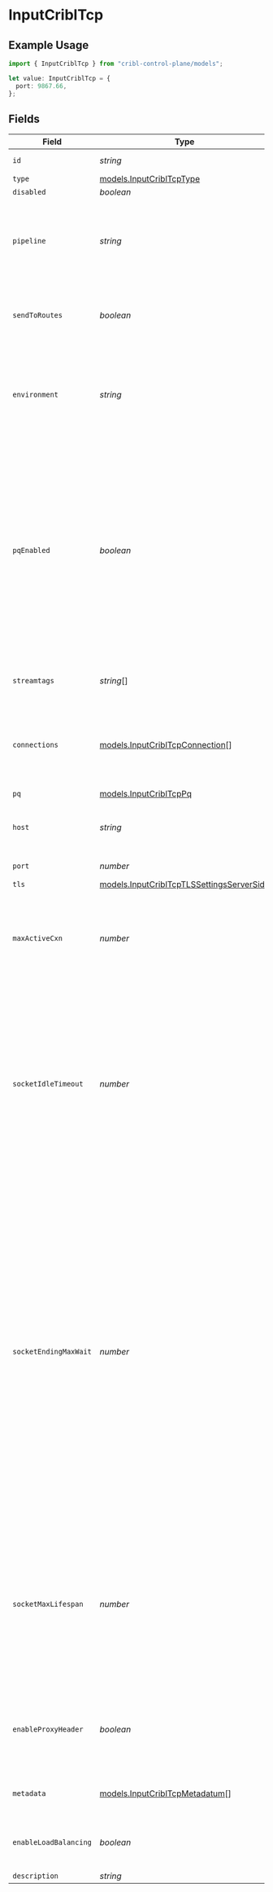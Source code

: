 # InputCriblTcp

## Example Usage

```typescript
import { InputCriblTcp } from "cribl-control-plane/models";

let value: InputCriblTcp = {
  port: 9867.66,
};
```

## Fields

| Field                                                                                                                                                                                                                                                                                                                                                        | Type                                                                                                                                                                                                                                                                                                                                                         | Required                                                                                                                                                                                                                                                                                                                                                     | Description                                                                                                                                                                                                                                                                                                                                                  |
| ------------------------------------------------------------------------------------------------------------------------------------------------------------------------------------------------------------------------------------------------------------------------------------------------------------------------------------------------------------ | ------------------------------------------------------------------------------------------------------------------------------------------------------------------------------------------------------------------------------------------------------------------------------------------------------------------------------------------------------------ | ------------------------------------------------------------------------------------------------------------------------------------------------------------------------------------------------------------------------------------------------------------------------------------------------------------------------------------------------------------ | ------------------------------------------------------------------------------------------------------------------------------------------------------------------------------------------------------------------------------------------------------------------------------------------------------------------------------------------------------------ |
| `id`                                                                                                                                                                                                                                                                                                                                                         | *string*                                                                                                                                                                                                                                                                                                                                                     | :heavy_minus_sign:                                                                                                                                                                                                                                                                                                                                           | Unique ID for this input                                                                                                                                                                                                                                                                                                                                     |
| `type`                                                                                                                                                                                                                                                                                                                                                       | [models.InputCriblTcpType](../models/inputcribltcptype.md)                                                                                                                                                                                                                                                                                                   | :heavy_minus_sign:                                                                                                                                                                                                                                                                                                                                           | N/A                                                                                                                                                                                                                                                                                                                                                          |
| `disabled`                                                                                                                                                                                                                                                                                                                                                   | *boolean*                                                                                                                                                                                                                                                                                                                                                    | :heavy_minus_sign:                                                                                                                                                                                                                                                                                                                                           | N/A                                                                                                                                                                                                                                                                                                                                                          |
| `pipeline`                                                                                                                                                                                                                                                                                                                                                   | *string*                                                                                                                                                                                                                                                                                                                                                     | :heavy_minus_sign:                                                                                                                                                                                                                                                                                                                                           | Pipeline to process data from this Source before sending it through the Routes                                                                                                                                                                                                                                                                               |
| `sendToRoutes`                                                                                                                                                                                                                                                                                                                                               | *boolean*                                                                                                                                                                                                                                                                                                                                                    | :heavy_minus_sign:                                                                                                                                                                                                                                                                                                                                           | Select whether to send data to Routes, or directly to Destinations.                                                                                                                                                                                                                                                                                          |
| `environment`                                                                                                                                                                                                                                                                                                                                                | *string*                                                                                                                                                                                                                                                                                                                                                     | :heavy_minus_sign:                                                                                                                                                                                                                                                                                                                                           | Optionally, enable this config only on a specified Git branch. If empty, will be enabled everywhere.                                                                                                                                                                                                                                                         |
| `pqEnabled`                                                                                                                                                                                                                                                                                                                                                  | *boolean*                                                                                                                                                                                                                                                                                                                                                    | :heavy_minus_sign:                                                                                                                                                                                                                                                                                                                                           | Use a disk queue to minimize data loss when connected services block. See [Cribl Docs](https://docs.cribl.io/stream/persistent-queues) for PQ defaults (Cribl-managed Cloud Workers) and configuration options (on-prem and hybrid Workers).                                                                                                                 |
| `streamtags`                                                                                                                                                                                                                                                                                                                                                 | *string*[]                                                                                                                                                                                                                                                                                                                                                   | :heavy_minus_sign:                                                                                                                                                                                                                                                                                                                                           | Tags for filtering and grouping in @{product}                                                                                                                                                                                                                                                                                                                |
| `connections`                                                                                                                                                                                                                                                                                                                                                | [models.InputCriblTcpConnection](../models/inputcribltcpconnection.md)[]                                                                                                                                                                                                                                                                                     | :heavy_minus_sign:                                                                                                                                                                                                                                                                                                                                           | Direct connections to Destinations, and optionally via a Pipeline or a Pack                                                                                                                                                                                                                                                                                  |
| `pq`                                                                                                                                                                                                                                                                                                                                                         | [models.InputCriblTcpPq](../models/inputcribltcppq.md)                                                                                                                                                                                                                                                                                                       | :heavy_minus_sign:                                                                                                                                                                                                                                                                                                                                           | N/A                                                                                                                                                                                                                                                                                                                                                          |
| `host`                                                                                                                                                                                                                                                                                                                                                       | *string*                                                                                                                                                                                                                                                                                                                                                     | :heavy_minus_sign:                                                                                                                                                                                                                                                                                                                                           | Address to bind on. Defaults to 0.0.0.0 (all addresses).                                                                                                                                                                                                                                                                                                     |
| `port`                                                                                                                                                                                                                                                                                                                                                       | *number*                                                                                                                                                                                                                                                                                                                                                     | :heavy_check_mark:                                                                                                                                                                                                                                                                                                                                           | Port to listen on                                                                                                                                                                                                                                                                                                                                            |
| `tls`                                                                                                                                                                                                                                                                                                                                                        | [models.InputCriblTcpTLSSettingsServerSide](../models/inputcribltcptlssettingsserverside.md)                                                                                                                                                                                                                                                                 | :heavy_minus_sign:                                                                                                                                                                                                                                                                                                                                           | N/A                                                                                                                                                                                                                                                                                                                                                          |
| `maxActiveCxn`                                                                                                                                                                                                                                                                                                                                               | *number*                                                                                                                                                                                                                                                                                                                                                     | :heavy_minus_sign:                                                                                                                                                                                                                                                                                                                                           | Maximum number of active connections allowed per Worker Process. Use 0 for unlimited.                                                                                                                                                                                                                                                                        |
| `socketIdleTimeout`                                                                                                                                                                                                                                                                                                                                          | *number*                                                                                                                                                                                                                                                                                                                                                     | :heavy_minus_sign:                                                                                                                                                                                                                                                                                                                                           | How long @{product} should wait before assuming that an inactive socket has timed out. After this time, the connection will be closed. Leave at 0 for no inactive socket monitoring.                                                                                                                                                                         |
| `socketEndingMaxWait`                                                                                                                                                                                                                                                                                                                                        | *number*                                                                                                                                                                                                                                                                                                                                                     | :heavy_minus_sign:                                                                                                                                                                                                                                                                                                                                           | How long the server will wait after initiating a closure for a client to close its end of the connection. If the client doesn't close the connection within this time, the server will forcefully terminate the socket to prevent resource leaks and ensure efficient connection cleanup and system stability. Leave at 0 for no inactive socket monitoring. |
| `socketMaxLifespan`                                                                                                                                                                                                                                                                                                                                          | *number*                                                                                                                                                                                                                                                                                                                                                     | :heavy_minus_sign:                                                                                                                                                                                                                                                                                                                                           | The maximum duration a socket can remain open, even if active. This helps manage resources and mitigate issues caused by TCP pinning. Set to 0 to disable.                                                                                                                                                                                                   |
| `enableProxyHeader`                                                                                                                                                                                                                                                                                                                                          | *boolean*                                                                                                                                                                                                                                                                                                                                                    | :heavy_minus_sign:                                                                                                                                                                                                                                                                                                                                           | Enable if the connection is proxied by a device that supports proxy protocol v1 or v2                                                                                                                                                                                                                                                                        |
| `metadata`                                                                                                                                                                                                                                                                                                                                                   | [models.InputCriblTcpMetadatum](../models/inputcribltcpmetadatum.md)[]                                                                                                                                                                                                                                                                                       | :heavy_minus_sign:                                                                                                                                                                                                                                                                                                                                           | Fields to add to events from this input                                                                                                                                                                                                                                                                                                                      |
| `enableLoadBalancing`                                                                                                                                                                                                                                                                                                                                        | *boolean*                                                                                                                                                                                                                                                                                                                                                    | :heavy_minus_sign:                                                                                                                                                                                                                                                                                                                                           | Load balance traffic across all Worker Processes                                                                                                                                                                                                                                                                                                             |
| `description`                                                                                                                                                                                                                                                                                                                                                | *string*                                                                                                                                                                                                                                                                                                                                                     | :heavy_minus_sign:                                                                                                                                                                                                                                                                                                                                           | N/A                                                                                                                                                                                                                                                                                                                                                          |
